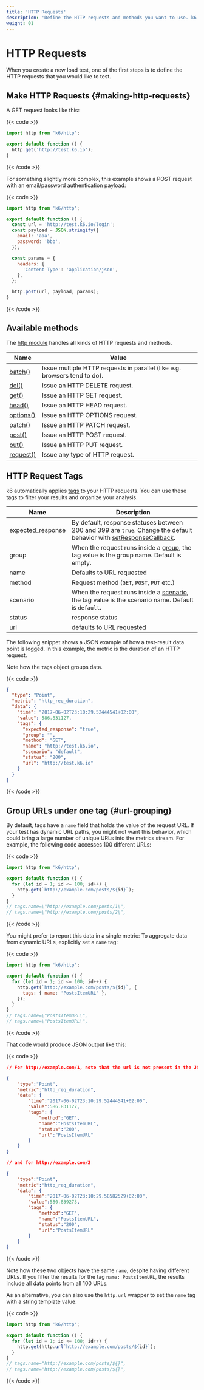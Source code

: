 ```yaml
---
title: 'HTTP Requests'
description: 'Define the HTTP requests and methods you want to use. k6 adds tags to the requests, making it easier to filter results. You can customize tags as you wish.'
weight: 01
---
```


# HTTP Requests

When you create a new load test, one of the first steps is to define the HTTP requests that you would like to test.

## Make HTTP Requests {#making-http-requests}

A GET request looks like this:

{{< code >}}

```javascript
import http from 'k6/http';

export default function () {
  http.get('http://test.k6.io');
}
```

{{< /code >}}

For something slightly more complex, this example shows a POST request with an email/password authentication payload:

{{< code >}}

```javascript
import http from 'k6/http';

export default function () {
  const url = 'http://test.k6.io/login';
  const payload = JSON.stringify({
    email: 'aaa',
    password: 'bbb',
  });

  const params = {
    headers: {
      'Content-Type': 'application/json',
    },
  };

  http.post(url, payload, params);
}
```

{{< /code >}}

## Available methods

The [http module](https://grafana.com/docs/k6/<K6_VERSION>/javascript-api/k6-http) handles all kinds of HTTP requests and methods.

| Name                                                                                 | Value                                                                     |
| ------------------------------------------------------------------------------------ | ------------------------------------------------------------------------- |
| [batch()](https://grafana.com/docs/k6/<K6_VERSION>/javascript-api/k6-http/batch)     | Issue multiple HTTP requests in parallel (like e.g. browsers tend to do). |
| [del()](https://grafana.com/docs/k6/<K6_VERSION>/javascript-api/k6-http/del)         | Issue an HTTP DELETE request.                                             |
| [get()](https://grafana.com/docs/k6/<K6_VERSION>/javascript-api/k6-http/get)         | Issue an HTTP GET request.                                                |
| [head()](https://grafana.com/docs/k6/<K6_VERSION>/javascript-api/k6-http/head)       | Issue an HTTP HEAD request.                                               |
| [options()](https://grafana.com/docs/k6/<K6_VERSION>/javascript-api/k6-http/options) | Issue an HTTP OPTIONS request.                                            |
| [patch()](https://grafana.com/docs/k6/<K6_VERSION>/javascript-api/k6-http/patch)     | Issue an HTTP PATCH request.                                              |
| [post()](https://grafana.com/docs/k6/<K6_VERSION>/javascript-api/k6-http/post)       | Issue an HTTP POST request.                                               |
| [put()](https://grafana.com/docs/k6/<K6_VERSION>/javascript-api/k6-http/put)         | Issue an HTTP PUT request.                                                |
| [request()](https://grafana.com/docs/k6/<K6_VERSION>/javascript-api/k6-http/request) | Issue any type of HTTP request.                                           |

## HTTP Request Tags

k6 automatically applies [tags](https://grafana.com/docs/k6/<K6_VERSION>/using-k6/tags-and-groups#section-tags) to your HTTP requests.
You can use these tags to filter your results and organize your analysis.

| Name              | Description                                                                                                                                                                                                  |
| ----------------- | ------------------------------------------------------------------------------------------------------------------------------------------------------------------------------------------------------------ |
| expected_response | By default, response statuses between 200 and 399 are `true`. Change the default behavior with [setResponseCallback](https://grafana.com/docs/k6/<K6_VERSION>/javascript-api/k6-http/set-response-callback). |
| group             | When the request runs inside a [group](https://grafana.com/docs/k6/<K6_VERSION>/javascript-api/k6/group), the tag value is the group name. Default is empty.                                                 |
| name              | Defaults to URL requested                                                                                                                                                                                    |
| method            | Request method (`GET`, `POST`, `PUT` etc.)                                                                                                                                                                   |
| scenario          | When the request runs inside a [scenario](https://grafana.com/docs/k6/<K6_VERSION>/using-k6/scenarios), the tag value is the scenario name. Default is `default`.                                            |
| status            | response status                                                                                                                                                                                              |
| url               | defaults to URL requested                                                                                                                                                                                    |

The following snippet shows a JSON example of how a test-result data point is logged.
In this example, the metric is the duration of an HTTP request.

Note how the `tags` object groups data.

{{< code >}}

```json
{
  "type": "Point",
  "metric": "http_req_duration",
  "data": {
    "time": "2017-06-02T23:10:29.52444541+02:00",
    "value": 586.831127,
    "tags": {
      "expected_response": "true",
      "group": "",
      "method": "GET",
      "name": "http://test.k6.io",
      "scenario": "default",
      "status": "200",
      "url": "http://test.k6.io"
    }
  }
}
```

{{< /code >}}

## Group URLs under one tag {#url-grouping}

By default, tags have a `name` field that holds the value of the request URL.
If your test has dynamic URL paths, you might not want this behavior, which could bring a large number of unique URLs into the metrics stream.
For example, the following code accesses 100 different URLs:

{{< code >}}

```javascript
import http from 'k6/http';

export default function () {
  for (let id = 1; id <= 100; id++) {
    http.get(`http://example.com/posts/${id}`);
  }
}
// tags.name=\"http://example.com/posts/1\",
// tags.name=\"http://example.com/posts/2\",
```

{{< /code >}}

You might prefer to report this data in a single metric:
To aggregate data from dynamic URLs, explicitly set a `name` tag:

{{< code >}}

```javascript
import http from 'k6/http';

export default function () {
  for (let id = 1; id <= 100; id++) {
    http.get(`http://example.com/posts/${id}`, {
      tags: { name: 'PostsItemURL' },
    });
  }
}
// tags.name=\"PostsItemURL\",
// tags.name=\"PostsItemURL\",
```

{{< /code >}}

That code would produce JSON output like this:

{{< code >}}

```json
// For http://example.com/1, note that the url is not present in the JSON.

{
    "type":"Point",
    "metric":"http_req_duration",
    "data": {
        "time":"2017-06-02T23:10:29.52444541+02:00",
        "value":586.831127,
        "tags": {
            "method":"GET",
            "name":"PostsItemURL",
            "status":"200",
            "url":"PostsItemURL"
        }
    }
}

// and for http://example.com/2

{
    "type":"Point",
    "metric":"http_req_duration",
    "data": {
        "time":"2017-06-02T23:10:29.58582529+02:00",
        "value":580.839273,
        "tags": {
            "method":"GET",
            "name":"PostsItemURL",
            "status":"200",
            "url":"PostsItemURL"
        }
    }
}
```

{{< /code >}}

Note how these two objects have the same `name`, despite having different URLs.
If you filter the results for the tag `name: PostsItemURL`, the results include all data points from all 100 URLs.

As an alternative, you can also use the `http.url` wrapper to set the `name` tag with a string template value:

{{< code >}}

```javascript
import http from 'k6/http';

export default function () {
  for (let id = 1; id <= 100; id++) {
    http.get(http.url`http://example.com/posts/${id}`);
  }
}
// tags.name="http://example.com/posts/${}",
// tags.name="http://example.com/posts/${}",
```

{{< /code >}}
